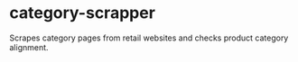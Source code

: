 # category-scrapper
Scrapes category pages from retail websites and checks product category alignment.
